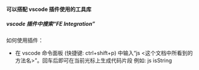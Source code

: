 <!-- > 可以搭配 vscode 插件使用的工具库 -->

#### 可以搭配 vscode 插件使用的工具库

##### vscode 插件中搜索“FE Integration”

如何使用插件：

- 在 vscode 命令面板 (快捷键: ctrl+shift+p) 中输入“js <这个文档中所看到的方法名>”。回车后即可在当前光标上生成代码片段
  例如: js isString
